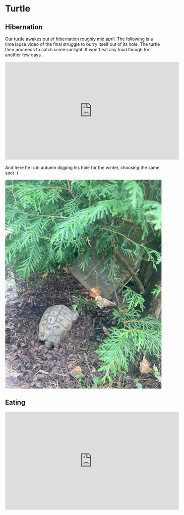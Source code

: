 # Turtle

## Hibernation

Our turtle awakes out of hibernation roughly mid april. The following is a time lapse video of the final struggle to burry itself out of its hole. The turtle then proceeds to catch some sunlight. It won't eat any food though for another few days.

<iframe width="560" height="315" src="https://www.youtube.com/embed/u__G182Ewdg" title="YouTube video player" frameborder="0" allow="accelerometer; autoplay; clipboard-write; encrypted-media; gyroscope; picture-in-picture" allowfullscreen></iframe>

And here he is in autumn digging his hole for the winter, choosing the same spot :)

![_turtle-digging](_turtle-digging.jpg)

## Eating

<iframe width="560" height="315" src="https://www.youtube.com/embed/Xm2B3SXAl1Q" title="YouTube video player" frameborder="0" allow="accelerometer; autoplay; clipboard-write; encrypted-media; gyroscope; picture-in-picture" allowfullscreen></iframe>

